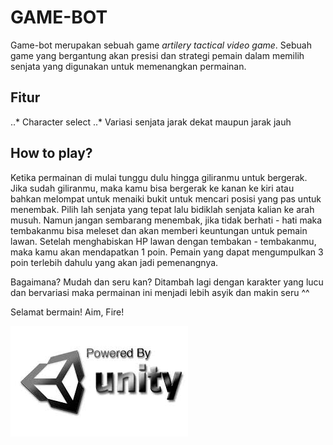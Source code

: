 # GAME-BOT

Game-bot merupakan sebuah game *artilery tactical video game*. Sebuah game yang bergantung akan presisi dan strategi pemain dalam memilih senjata yang digunakan untuk memenangkan permainan. 

## Fitur
..* Character select
..* Variasi senjata jarak dekat maupun jarak jauh

## How to play?

Ketika permainan di mulai tunggu dulu hingga giliranmu untuk bergerak. Jika sudah giliranmu, maka kamu bisa bergerak ke kanan ke kiri atau bahkan melompat untuk menaiki bukit untuk mencari posisi yang pas untuk menembak. Pilih lah senjata yang tepat lalu bidiklah senjata kalian ke arah musuh. Namun jangan sembarang menembak, jika tidak berhati - hati maka tembakanmu bisa meleset dan akan memberi keuntungan untuk pemain lawan. Setelah menghabiskan HP lawan dengan tembakan - tembakanmu, maka kamu akan mendapatkan 1 poin. Pemain yang dapat mengumpulkan 3 poin terlebih dahulu yang akan jadi pemenangnya.

Bagaimana? Mudah dan seru kan? Ditambah lagi dengan karakter yang lucu dan bervariasi maka permainan ini menjadi lebih asyik dan makin seru ^^

Selamat bermain! Aim, Fire!

![alt text](https://github.com/mghazian/game-bot/blob/development/Assets/Resources/Powered_by_Unity_logo.png) 


